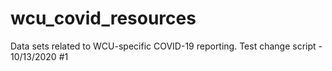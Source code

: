 # wcu_covid_resources
Data sets related to WCU-specific COVID-19 reporting.
Test change script - 10/13/2020 #1